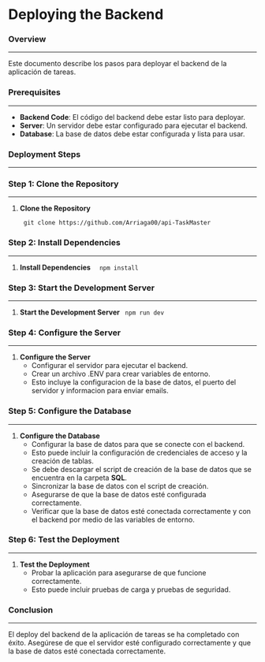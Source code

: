 

**Deploying the Backend**
================

### Overview
------------

Este documento describe los pasos para deployar el backend de la aplicación de tareas.

### Prerequisites
--------------

- **Backend Code**: El código del backend debe estar listo para deployar.
- **Server**: Un servidor debe estar configurado para ejecutar el backend.
- **Database**: La base de datos debe estar configurada y lista para usar.

### Deployment Steps
-------------------

### Step 1: Clone the Repository
-------------

1. **Clone the Repository**

   ` git clone https://github.com/Arriaga00/api-TaskMaster`
   

### Step 2: Install Dependencies
-------------

1. **Install Dependencies**
   ```   npm install   ```

### Step 3: Start the Development Server
-------------

1. **Start the Development Server**
   ```  npm run dev  ```

### Step 4: Configure the Server
-------------

1. **Configure the Server**
   - Configurar el servidor para ejecutar el backend.
   - Crear un archivo .ENV para crear variables de entorno.
   - Esto incluye la configuracion de la base de datos, el puerto del servidor y informacion para enviar emails.

### Step 5: Configure the Database
-------------

1. **Configure the Database**
   - Configurar la base de datos para que se conecte con el backend.
   - Esto puede incluir la configuración de credenciales de acceso y la creación de tablas.
   - Se debe descargar el script de creación de la base de datos que se encuentra en la carpeta **SQL**.
   - Sincronizar la base de datos con el script de creación.
   - Asegurarse de que la base de datos esté configurada correctamente.
   - Verificar que la base de datos esté conectada correctamente y con el backend por medio de las variables de entorno.
   



### Step 6: Test the Deployment
-------------

1. **Test the Deployment**
   - Probar la aplicación para asegurarse de que funcione correctamente.
   - Esto puede incluir pruebas de carga y pruebas de seguridad.

### Conclusion
----------

El deploy del backend de la aplicación de tareas se ha completado con éxito. Asegúrese de que el servidor esté configurado correctamente y que la base de datos esté conectada correctamente.